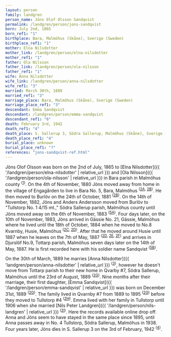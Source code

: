 ```yaml
---
layout: person
family: landgren
person_name: Jöns Olof Olsson Sandqvist
permalink: /landgren/person/jons-sandqvist
born: July 2nd, 1865
born_ref1: "1"
birthplace: Bara, Malmöhus (Skåne), Sverige (Sweden)
birthplace_ref1: "1"
mother: Elna Nilsdotter
mother_link: /landgren/person/elna-nilsdotter
mother_ref1: "1"
father: Ola Nilsson
father_link: /landgren/person/ola-nilsson
father_ref1: "1"
wife: Anna Nilsdotter
wife_link: /landgren/person/anna-nilsdotter
wife_ref1: "3"
married: March 30th, 1889
married_ref1: "3"
marriage_place: Bara, Malmöhus (Skåne), Sverige (Sweden)
marriage_place_ref1: "3"
descendant: Emma Sandqvist
descendant: /landgren/person/emma-sandqvist
descendant_ref1: "6"
death: February 3rd, 1942
death_ref1: "4"
death_place: S. Sallerup 3, Södra Sallerup, Malmöhus (Skåne), Sverige (Sweden)
death_place_ref1: "4"
burial_place: unknown
burial_place_ref1: "?"
references: "jons-sandqvist-ref.html"
---
```


Jöns Olof Olsson was born on the 2nd of July, 1865 to [Elna Nilsdotter]({{ '/landgren/person/elna-nilsdotter' | relative_url }}) and [Ola Nilsson]({{ '/landgren/person/ola-nilsson' | relative_url }}) in Bara parish in Malmöhus county <sup>([1](#1))</sup>. On the 4th of November, 1880 Jöns moved away from home in the village of Engagården to live in Bara No. 5, Bara, Malmöhus <sup>([2A](#2A), [2B](#2B))</sup>. He then moved to Burlöv on the 24th of October, 1881 <sup>([2B](#2B))</sup>. On the 14th of November, 1882, Jöns and Anders Andersson moved from Burlöv to "Tullstorp No. 1 4/15 mt.," Södra Sallerup parish, Malmöhus county until Jöns moved away on the 6th of November, 1883  <sup>([5A](#5A))</sup>. Four days later, on the 10th of November, 1883, Jöns arrived in Gässie No. 21, Gässie, Malmöhus where he lived until the 18th of October, 1884 when he moved to No.8 Kvarnby, Husie, Malmöhus  <sup>([2C](#2C), [2D](#2D))</sup>. After that he moved around Husie until 1887 when he leaves on the 7th of May, 1887 <sup>([2D](#2D), [2E](#2E), [2F](#2F))</sup> and arrives in Djurslöf No.9, Tottarp parish, Malmöhus seven days later on the 14th of May, 1887. He is first recorded here with his soldier name Sandqvist <sup>([5B](#5B))</sup>.

On the 30th of March, 1889 he marries [Anna Nilsdotter]({{ 'landgren/person/anna-nilsdotter' | relative_url }}) <sup>([3](#3))</sup>, however he doesn't move from Tottarp parish to their new home in Qvarby #7, Södra Sallerup, Malmöhus until the 23rd of August, 1889 <sup>([2G](#2G))</sup>. Nine months after their marriage, their first daughter, [Emma Sandqvist]({{ '/landgren/person/emma-sandqvist' | relative_url }}) was born on December 31st, 1889 <sup>([2G](#2G))</sup>. The family lived in Qvarnby #7 from 1889 to 1895 <sup>([2G](#2G))</sup> before they moved to Tullstorp #4 <sup>([2H](#2H))</sup>. Emma lived with her family in Tullstorp until 1906 when she married [Nils Peter Landgren]({{ '/landgren/person/nils-landgren' | relative_url }}) <sup>([2I](#2I))</sup>. Here the records available online drop off. Anna and Jöns seem to have stayed in the same place since 1895, until Anna passes away in No. 4 Tullstorp, Södra Sallerup, Malmöhus in 1938. Four years later, Jöns dies in S. Sallerup 3 on the 3rd of February, 1942 <sup>([4](#4))</sup>.
